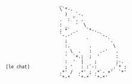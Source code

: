                         _                       
                        \`*-.                   
                          )  _`-.                
                        .  : `. .               
                        : _   '  \              
                        ; *` _.   `*-._         
                        `-.-'          `-.      
                          ;       `       `.    
                          :.       .        \   
                          . \  .   :   .-'   .  
                          '  `+.;  ;  '      :  
                          :  '  |    ;       ;-.
    [le chat]             ; '   : :`-:     _.`* ;
                        .*' /  .*' ; .*`- +'  `*'
                        `*-*   `*-*  `*-*'       
 
